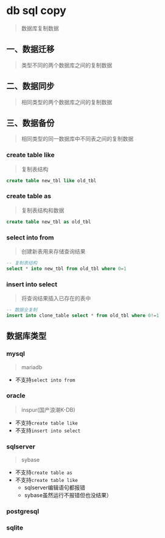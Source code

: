 # db sql copy 
> 数据库复制数据

## 一、数据迁移
> 类型不同的两个数据库之间的复制数据

## 二、数据同步
> 相同类型的两个数据库之间的复制数据

## 三、数据备份
> 相同类型的同一数据库中不同表之间的复制数据

### create table like
> 复制表结构

``` sql
create table new_tbl like old_tbl
```

### create table as
> 复制表结构和数据

``` sql
create table new_tbl as old_tbl
```

### select into from
> 创建新表用来存储查询结果

``` sql
-- 复制表结构
select * into new_tbl from old_tbl where 0=1
```


### insert into select
> 将查询结果插入已存在的表中

``` sql
-- 数据全复制
insert into clone_table select * from old_tbl where 0!=1
```

## 数据库类型
### mysql
> mariadb

- 不支持`select into from`

### oracle
> inspur(国产浪潮K-DB)
- 不支持`create table like`
- 不支持`insert into select`

### sqlserver
> sybase

- 不支持`create table as`
- 不支持`create table like`
    - sqlserver编辑语句都报错
    - sybase虽然运行不报错但也没结果）

### postgresql

### sqlite


